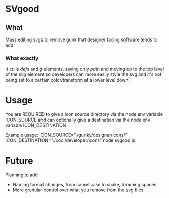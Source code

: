 # SVgood
## What
Mass editing svgs to remove gunk that designer facing software tends to add

### What exactly
It culls *defs* and *g* elements, saving only *path* and moving up to the top level of the *svg* element so developers can more easily style the svg and it's not being set to a certain color/transform at a lower level down.

# Usage
You are REQUIRED to give a icon source directory via the node env variable ICON_SOURCE and can optionally give a destination via the node env variable ICON_DESTINATION

Example usage:
ICON_SOURCE="./gunky/designer/icons/" ICON_DESTINATION="./cool/developer/icons" node svgood.js

# Future
Planning to add 
- Naming format changes, from camel case to snake, trimming spaces.
- More granular control over what you remove from the svg files